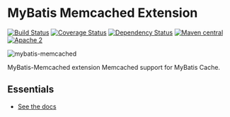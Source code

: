 MyBatis Memcached Extension
===========================

[![Build Status](https://travis-ci.org/mybatis/memcached-cache.svg?branch=master)](https://travis-ci.org/mybatis/memcached-cache)
[![Coverage Status](https://coveralls.io/repos/mybatis/memcached-cache/badge.svg?branch=master&service=github)](https://coveralls.io/github/mybatis/memcached-cache?branch=master)
[![Dependency Status](https://www.versioneye.com/user/projects/5619ad74a193340f28000474/badge.svg?style=flat)](https://www.versioneye.com/user/projects/5619ad74a193340f28000474)
[![Maven central](https://maven-badges.herokuapp.com/maven-central/org.mybatis.caches/mybatis-memcached/badge.svg)](https://maven-badges.herokuapp.com/maven-central/org.mybatis.caches/mybatis-memcached)
[![Apache 2](http://img.shields.io/badge/license-Apache%202-red.svg)](http://www.apache.org/licenses/LICENSE-2.0)

![mybatis-memcached](http://mybatis.github.io/images/mybatis-logo.png)

MyBatis-Memcached extension Memcached support for MyBatis Cache.

Essentials
----------

* [See the docs](http://mybatis.github.io/memcached-cache/)